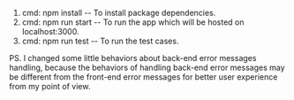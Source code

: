 1. cmd: npm install --
To install package dependencies.
2. cmd: npm run start --
To run the app which will be hosted on localhost:3000.
3. cmd: npm run test --
To run the test cases.

PS. I changed some little behaviors about back-end error messages handling, because the behaviors of handling back-end error messages may be different from the front-end error messages for better user experience from my point of view.
